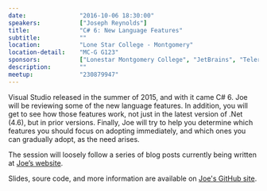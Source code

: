 ```yaml
---
date:               "2016-10-06 18:30:00"
speakers:           ["Joseph Reynolds"]
title:              "C# 6: New Language Features"
subtitle:           ""
location:           "Lone Star College - Montgomery"
location-detail:    "MC-G G123"
sponsors:           ["Lonestar Montgomery College", "JetBrains", "Telerik"]
description:        ""
meetup:             "230879947"
---
```

Visual Studio released in the summer of 2015, and with it came C# 6. Joe will be 
reviewing some of the new language features. In addition, you will get to see how 
those features work, not just in the latest version of .Net (4.6), but in prior 
versions. Finally, Joe will try to help you determine which features you should 
focus on adopting immediately, and which ones you can gradually adopt, as the need arises.

The session will loosely follow a series of blog posts currently being written at 
[Joe’s website](http://www.infocraft.net/tag/new-features/).

Slides, soure code, and more information are available on 
[Joe's GitHub site](http://jmreynolds.github.io/CSharp-6-New-Language-Features/).
